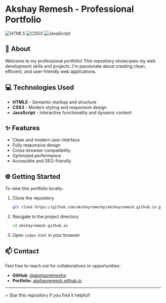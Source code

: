 # Akshay Remesh - Professional Portfolio

![HTML5](https://img.shields.io/badge/HTML5-E34F26?logo=html5&logoColor=white)
![CSS3](https://img.shields.io/badge/CSS3-1572B6?logo=css3&logoColor=white)
![JavaScript](https://img.shields.io/badge/JavaScript-F7DF1E?logo=javascript&logoColor=black)

## 🚀 About

Welcome to my professional portfolio! This repository showcases my web development skills and projects. I'm passionate about creating clean, efficient, and user-friendly web applications.

## 💻 Technologies Used

- **HTML5** - Semantic markup and structure
- **CSS3** - Modern styling and responsive design
- **JavaScript** - Interactive functionality and dynamic content

## ✨ Features

- Clean and modern user interface
- Fully responsive design
- Cross-browser compatibility
- Optimized performance
- Accessible and SEO-friendly

## 🌐 Getting Started

To view this portfolio locally:

1. Clone the repository
   ```bash
   git clone https://github.com/akshayremeshp/akshayremesh.github.io.git
   ```

2. Navigate to the project directory
   ```bash
   cd akshayremesh.github.io
   ```

3. Open `index.html` in your browser

## 📫 Contact

Feel free to reach out for collaborations or opportunities:

- **GitHub**: [@akshayremeshp](https://github.com/akshayremeshp)
- **Portfolio**: [akshayremesh.github.io](https://akshayremeshp.github.io/akshayremesh.github.io/)

---

⭐ Star this repository if you find it helpful!
